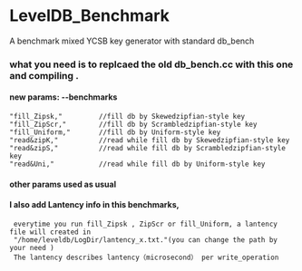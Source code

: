 # LevelDB_Benchmark
A benchmark mixed YCSB key generator with standard db_bench

### what you need is to replcaed the old db_bench.cc with this one and  compiling .

#### new params: --benchmarks
    "fill_Zipsk,"         //fill db by Skewedzipfian-style key 
    "fill_ZipScr,"        //fill db by Scrambledzipfian-style key
    "fill_Uniform,"       //fill db by Uniform-style key
    "read&zipK,"          //read while fill db by Skewedzipfian-style key 
    "read&zipS,"          //read while fill db by Scrambledzipfian-style key
    "read&Uni,"           //read while fill db by Uniform-style key
    
#### other params used as usual

#### I also add Lantency info in this benchmarks,
     everytime you run fill_Zipsk , ZipScr or fill_Uniform, a lantency file will created in
     "/home/leveldb/LogDir/lantency_x.txt."(you can change the path by your need )
     The lantency describes lantency（microsecond） per write_operation 
